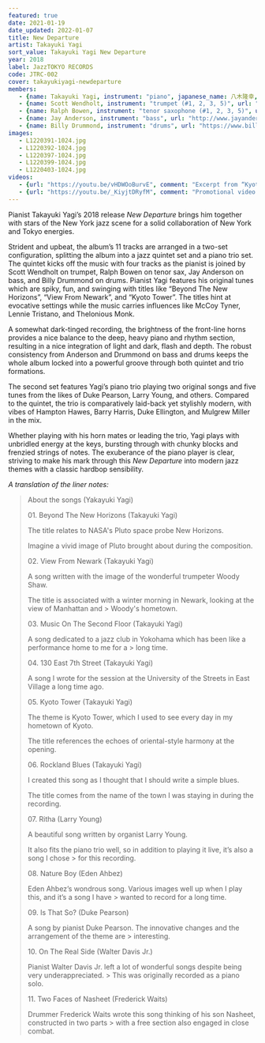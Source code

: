 ```yaml
---
featured: true
date: 2021-01-19
date_updated: 2022-01-07
title: New Departure
artist: Takayuki Yagi
sort_value: Takayuki Yagi New Departure
year: 2018
label: JazzTOKYO RECORDS
code: JTRC-002
cover: takayukiyagi-newdeparture
members:
   - {name: Takayuki Yagi, instrument: "piano", japanese_name: 八木隆幸, url: "https://yagitakayuki.com"}
   - {name: Scott Wendholt, instrument: "trumpet (#1, 2, 3, 5)", url: "https://www.scottwendholt.net/"}
   - {name: Ralph Bowen, instrument: "tenor saxophone (#1, 2, 3, 5)", url: "http://www.ralphbowen.com/"}
   - {name: Jay Anderson, instrument: "bass", url: "http://www.jayandersonbass.com/"}
   - {name: Billy Drummond, instrument: "drums", url: "https://www.billydrummonddrums.com/"}
images:
   - L1220391-1024.jpg
   - L1220392-1024.jpg
   - L1220397-1024.jpg
   - L1220399-1024.jpg
   - L1220403-1024.jpg
videos: 
   - {url: "https://youtu.be/vHDWOoBurvE", comment: "Excerpt from “Kyoto Tower”, the fifth track on this album"}
   - {url: "https://youtu.be/_KiyjtDRyfM", comment: "Promotional video for this album"}
---
```

Pianist Takayuki Yagi’s 2018 release *New Departure* brings him together with stars of the New York jazz scene for a solid collaboration of New York and Tokyo energies.

Strident and upbeat, the album’s 11 tracks are arranged in a two-set configuration, splitting the album into a jazz quintet set and a piano trio set. The quintet kicks off the music with four tracks as the pianist is joined by Scott Wendholt on trumpet, Ralph Bowen on tenor sax, Jay Anderson on bass, and Billy Drummond on drums. Pianist Yagi features his original tunes which are spiky, fun, and swinging with titles like “Beyond The New Horizons”, “View From Newark”, and “Kyoto Tower”. The titles hint at evocative settings while the music carries influences like McCoy Tyner, Lennie Tristano, and Thelonious Monk.

A somewhat dark-tinged recording, the brightness of the front-line horns provides a nice balance to the deep, heavy piano and rhythm section, resulting in a nice integration of light and dark, flash and depth. The robust consistency from Anderson and Drummond on bass and drums keeps the whole album locked into a powerful groove through both quintet and trio formations.

The second set features Yagi’s piano trio playing two original songs and five tunes from the likes of Duke Pearson, Larry Young, and others. Compared to the quintet, the trio is comparatively laid-back yet stylishly modern, with vibes of Hampton Hawes, Barry Harris, Duke Ellington, and Mulgrew Miller in the mix.

Whether playing with his horn mates or leading the trio, Yagi plays with unbridled energy at the keys, bursting through with chunky blocks and frenzied strings of notes. The exuberance of the piano player is clear, striving to make his mark through this *New Departure* into modern jazz themes with a classic hardbop sensibility.

*A translation of the liner notes:*

> About the songs (Yakayuki Yagi)
> 
> 01\. Beyond The New Horizons (Takayuki Yagi)
> 
> The title relates to NASA's Pluto space probe New Horizons.
> 
> Imagine a vivid image of Pluto brought about during the composition.
> 
> 02\. View From Newark (Takayuki Yagi)
> 
> A song written with the image of the wonderful trumpeter Woody Shaw.
> 
> The title is associated with a winter morning in Newark, looking at the view of Manhattan and > Woody's hometown.
> 
> 03\. Music On The Second Floor (Takayuki Yagi)
> 
> A song dedicated to a jazz club in Yokohama which has been like a performance home to me for a > long time.
> 
> 04\. 130 East 7th Street (Takayuki Yagi)
> 
> A song I wrote for the session at the University of the Streets in East Village a long time ago.
> 
> 05\. Kyoto Tower (Takayuki Yagi)
> 
> The theme is Kyoto Tower, which I used to see every day in my hometown of Kyoto.
> 
> The title references the echoes of oriental-style harmony at the opening.
> 
> 06\. Rockland Blues (Takayuki Yagi)
> 
> I created this song as I thought that I should write a simple blues.
> 
> The title comes from the name of the town I was staying in during the recording.
> 
> 07\. Ritha (Larry Young)
> 
> A beautiful song written by organist Larry Young.
> 
> It also fits the piano trio well, so in addition to playing it live, it’s also a song I chose > for this recording.
> 
> 08\. Nature Boy (Eden Ahbez)
> 
> Eden Ahbez’s wondrous song. Various images well up when I play this, and it’s a song I have > wanted to record for a long time.
> 
> 09\. Is That So? (Duke Pearson)
> 
> A song by pianist Duke Pearson. The innovative changes and the arrangement of the theme are > interesting.
> 
> 10\. On The Real Side (Walter Davis Jr.)
> 
> Pianist Walter Davis Jr. left a lot of wonderful songs despite being very underappreciated. > This was originally recorded as a piano solo.
> 
> 11\. Two Faces of Nasheet (Frederick Waits)
> 
> Drummer Frederick Waits wrote this song thinking of his son Nasheet, constructed in two parts > with a free section also engaged in close combat.
>




